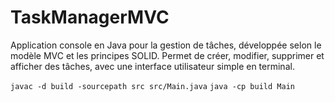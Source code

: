 # TaskManagerMVC
Application console en Java pour la gestion de tâches, développée selon le modèle MVC et les principes SOLID. Permet de créer, modifier, supprimer et afficher des tâches, avec une interface utilisateur simple en terminal.

```javac -d build -sourcepath src src/Main.java```
```java -cp build Main```